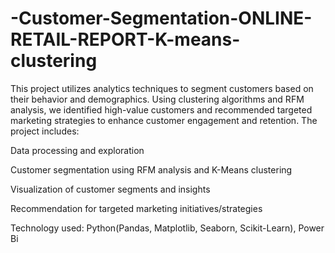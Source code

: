 # -Customer-Segmentation-ONLINE-RETAIL-REPORT-K-means-clustering
This project utilizes analytics techniques to segment customers based on their behavior and demographics. Using clustering algorithms and RFM analysis, we identified high-value customers and recommended targeted marketing strategies to enhance customer engagement and retention. 
The project includes:

Data processing and exploration

Customer segmentation using RFM analysis and K-Means clustering

Visualization of customer segments and insights

Recommendation for targeted marketing initiatives/strategies


Technology used: Python(Pandas, Matplotlib, Seaborn, Scikit-Learn), Power Bi
